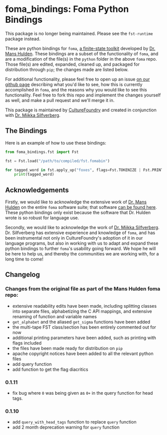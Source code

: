 # foma_bindings: Foma Python Bindings

This package is no longer being maintained. Please see the `fst-runtime` package instead.

These are python bindings for `foma`, [a finite-state toolkit](https://fomafst.github.io/) developed by [Dr. Mans Hulden](https://www.colorado.edu/linguistics/mans-hulden). These bindings are a subset of the functionality of `foma`, and are a modification of the file(s) in the `python` folder in the above `foma` repo. Those file(s) are edited, expanded, cleaned up, and packaged for distribution through `pip`; the changes made are listed below. 

For additional functionality, please feel free to open up an issue [on our github page](https://github.com/CultureFoundryCA/foma_bindings) describing what you'd like to see, how this is currently accomplished in `foma`, and the reasons why you would like to see this functionality. Feel free to fork this repo and implement the changes yourself as well, and make a pull request and we'll merge it in.

This package is maintained by [CultureFoundry](https://www.culturefoundrystudios.com/) and created in conjunction with [Dr. Miikka Silfverberg](https://linguistics.ubc.ca/profile/miikka-silfverberg/https://linguistics.ubc.ca/profile/miikka-silfverberg/).

## The Bindings

Here is an example of how to use these bindings:

```python
from foma_bindings.fst import Fst

fst = Fst.load("/path/to/compiled/fst.fomabin")

for tagged_word in fst.apply_up("foxes", flags=Fst.TOKENIZE | Fst.PRINT_FLAGS)
    print(tagged_word)
```

## Acknowledgements

Firstly, we would like to acknowledge the extensive work of [Dr. Mans Hulden](https://www.colorado.edu/linguistics/mans-hulden) on the entire `foma` software suite; that software [can be found here](https://fomafst.github.io/). These python bindings only exist because the software that Dr. Hulden wrote is so robust for language use.

Secondly, we would like to acknowledge the work of [Dr. Miikka Silfverberg](https://linguistics.ubc.ca/profile/miikka-silfverberg/https://linguistics.ubc.ca/profile/miikka-silfverberg/). Dr. Silfverberg has extensive experience and knowledge of `foma`, and has been instrumental not only in CultureFoundry's adoption of it in our language programs, but also in working with us to adapt and expand these python bindings to further `foma`'s usability going forward. We hope he will be here to help us, and thereby the communities we are working with, for a long time to come!

## Changelog

### Changes from the original file as part of the Mans Hulden foma repo:

- extensive readability edits have been made, including splitting classes into separate files, alphabetizing the C API mappings, and extensive renaming of function and variable names
- `get_alphabet` and the aliased `get_sigma` functions have been added
- the multi-tape FST class/section has been entirely commented out for now
- additional printing parameters have been added, such as printing with flags included
- the files have been made ready for distribution on `pip`
- apache copyright notices have been added to all the relevant python files
- add query function
- add function to get the flag diacritics

### 0.1.11
- fix bug where `0` was being given as `0+` in the query function for head tags.

### 0.1.10

- add `query_with_head_tags` function to replace `query` function
- add 2 month deprecation warning for `query` function

